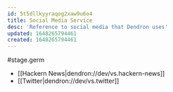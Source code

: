 ```yaml
---
id: 5t5dllkyyraqog2xaw9u6o4
title: Social Media Service
desc: 'Reference to social media that Dendron uses'
updated: 1648265794461
created: 1648265794461
---
```


#stage.germ
<!-- We will have best practices for each social network -->

- [[Hackern News|dendron://dev/vs.hackern-news]]
- [[Twitter|dendron://dev/vs.twitter]]
